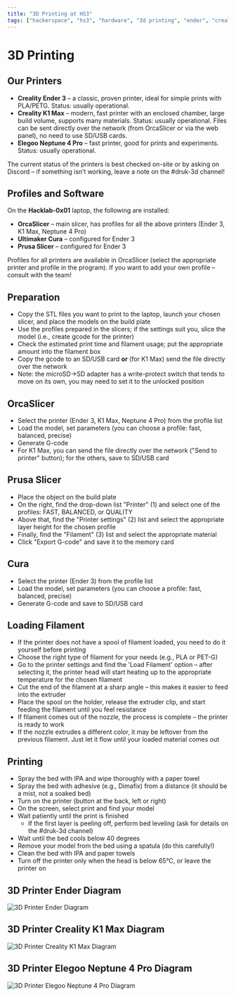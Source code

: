 ```yaml
---
title: "3D Printing at HS3"
tags: ["hackerspace", "hs3", "hardware", "3d printing", "ender", "creality", "k1max", "elegoo", "neptune"]
---
```


# 3D Printing

## Our Printers

- **Creality Ender 3** – a classic, proven printer, ideal for simple prints with PLA/PETG. Status: usually operational.
- **Creality K1 Max** – modern, fast printer with an enclosed chamber, large build volume, supports many materials. Status: usually operational. Files can be sent directly over the network (from OrcaSlicer or via the web panel), no need to use SD/USB cards.
- **Elegoo Neptune 4 Pro** – fast printer, good for prints and experiments. Status: usually operational.

The current status of the printers is best checked on-site or by asking on Discord – if something isn’t working, leave a note on the #druk-3d channel!

## Profiles and Software

On the **Hacklab-0x01** laptop, the following are installed:
- **OrcaSlicer** – main slicer, has profiles for all the above printers (Ender 3, K1 Max, Neptune 4 Pro)
- **Ultimaker Cura** – configured for Ender 3
- **Prusa Slicer** – configured for Ender 3

Profiles for all printers are available in OrcaSlicer (select the appropriate printer and profile in the program). If you want to add your own profile – consult with the team!

## Preparation

- Copy the STL files you want to print to the laptop, launch your chosen slicer, and place the models on the build plate
- Use the profiles prepared in the slicers; if the settings suit you, slice the model (i.e., create gcode for the printer)
- Check the estimated print time and filament usage; put the appropriate amount into the filament box
- Copy the gcode to an SD/USB card **or** (for K1 Max) send the file directly over the network
- Note: the microSD->SD adapter has a write-protect switch that tends to move on its own, you may need to set it to the unlocked position

## OrcaSlicer

- Select the printer (Ender 3, K1 Max, Neptune 4 Pro) from the profile list
- Load the model, set parameters (you can choose a profile: fast, balanced, precise)
- Generate G-code
- For K1 Max, you can send the file directly over the network ("Send to printer" button); for the others, save to SD/USB card

## Prusa Slicer

- Place the object on the build plate
- On the right, find the drop-down list "Printer" (1) and select one of the profiles: FAST, BALANCED, or QUALITY
- Above that, find the "Printer settings" (2) list and select the appropriate layer height for the chosen profile
- Finally, find the "Filament" (3) list and select the appropriate material
- Click "Export G-code" and save it to the memory card

## Cura

- Select the printer (Ender 3) from the profile list
- Load the model, set parameters (you can choose a profile: fast, balanced, precise)
- Generate G-code and save to SD/USB card

## Loading Filament

- If the printer does not have a spool of filament loaded, you need to do it yourself before printing
- Choose the right type of filament for your needs (e.g., PLA or PET-G)
- Go to the printer settings and find the 'Load Filament' option – after selecting it, the printer head will start heating up to the appropriate temperature for the chosen filament
- Cut the end of the filament at a sharp angle – this makes it easier to feed into the extruder
- Place the spool on the holder, release the extruder clip, and start feeding the filament until you feel resistance
- If filament comes out of the nozzle, the process is complete – the printer is ready to work
- If the nozzle extrudes a different color, it may be leftover from the previous filament. Just let it flow until your loaded material comes out

## Printing

- Spray the bed with IPA and wipe thoroughly with a paper towel
- Spray the bed with adhesive (e.g., Dimafix) from a distance (it should be a mist, not a soaked bed)
- Turn on the printer (button at the back, left or right)
- On the screen, select print and find your model
- Wait patiently until the print is finished
    - If the first layer is peeling off, perform bed leveling (ask for details on the #druk-3d channel)
- Wait until the bed cools below 40 degrees
- Remove your model from the bed using a spatula (do this carefully!)
- Clean the bed with IPA and paper towels
- Turn off the printer only when the head is below 65°C, or leave the printer on

## 3D Printer Ender Diagram

![3D Printer Ender Diagram](/images/zasoby/3d-printer-ender-schema-eng.jpg)

## 3D Printer Creality K1 Max Diagram

![3D Printer Creality K1 Max Diagram](/images/zasoby/3d-printer-creality-k1-max.png)

## 3D Printer Elegoo Neptune 4 Pro Diagram
![3D Printer Elegoo Neptune 4 Pro Diagram](/images/zasoby/3d-printer-elegoo-neptune-4-pro.png) 
